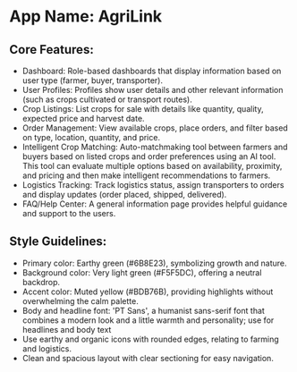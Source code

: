 # **App Name**: AgriLink

## Core Features:

- Dashboard: Role-based dashboards that display information based on user type (farmer, buyer, transporter).
- User Profiles: Profiles show user details and other relevant information (such as crops cultivated or transport routes).
- Crop Listings: List crops for sale with details like quantity, quality, expected price and harvest date.
- Order Management: View available crops, place orders, and filter based on type, location, quantity, and price.
- Intelligent Crop Matching: Auto-matchmaking tool between farmers and buyers based on listed crops and order preferences using an AI tool. This tool can evaluate multiple options based on availability, proximity, and pricing and then make intelligent recommendations to farmers.
- Logistics Tracking: Track logistics status, assign transporters to orders and display updates (order placed, shipped, delivered).
- FAQ/Help Center: A general information page provides helpful guidance and support to the users.

## Style Guidelines:

- Primary color: Earthy green (#6B8E23), symbolizing growth and nature.
- Background color: Very light green (#F5F5DC), offering a neutral backdrop.
- Accent color: Muted yellow (#BDB76B), providing highlights without overwhelming the calm palette.
- Body and headline font: 'PT Sans', a humanist sans-serif font that combines a modern look and a little warmth and personality; use for headlines and body text
- Use earthy and organic icons with rounded edges, relating to farming and logistics.
- Clean and spacious layout with clear sectioning for easy navigation.
